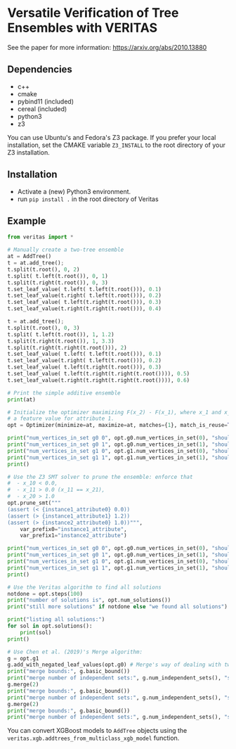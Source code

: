# Versatile Verification of Tree Ensembles with VERITAS

See the paper for more information: https://arxiv.org/abs/2010.13880

## Dependencies

* c++
* cmake
* pybind11 (included)
* cereal (included)
* python3
* z3

You can use Ubuntu's and Fedora's Z3 package. If you prefer your local
installation, set the CMAKE variable `Z3_INSTALL` to the root directory of your
Z3 installation.


## Installation

* Activate a (new) Python3 environment.
* run `pip install .` in the root directory of Veritas


## Example

```python
from veritas import *

# Manually create a two-tree ensemble
at = AddTree()
t = at.add_tree();
t.split(t.root(), 0, 2)
t.split( t.left(t.root()), 0, 1)
t.split(t.right(t.root()), 0, 3)
t.set_leaf_value( t.left( t.left(t.root())), 0.1)
t.set_leaf_value(t.right( t.left(t.root())), 0.2)
t.set_leaf_value( t.left(t.right(t.root())), 0.3)
t.set_leaf_value(t.right(t.right(t.root())), 0.4)

t = at.add_tree();
t.split(t.root(), 0, 3)
t.split( t.left(t.root()), 1, 1.2)
t.split(t.right(t.root()), 1, 3.3)
t.split(t.right(t.right(t.root())), 2)
t.set_leaf_value( t.left( t.left(t.root())), 0.1)
t.set_leaf_value(t.right( t.left(t.root())), 0.2)
t.set_leaf_value( t.left(t.right(t.root())), 0.3)
t.set_leaf_value( t.left(t.right(t.right(t.root()))), 0.5)
t.set_leaf_value(t.right(t.right(t.right(t.root()))), 0.6)

# Print the simple additive ensemble
print(at)

# Initialize the optimizer maximizing F(x_2) - F(x_1), where x_1 and x_2 share
# a feature value for attribute 1.
opt = Optimizer(minimize=at, maximize=at, matches={1}, match_is_reuse=True);

print("num_vertices_in_set g0 0", opt.g0.num_vertices_in_set(0), "should be", 4)
print("num_vertices_in_set g0 1", opt.g0.num_vertices_in_set(1), "should be", 5)
print("num_vertices_in_set g1 0", opt.g1.num_vertices_in_set(0), "should be", 4)
print("num_vertices_in_set g1 1", opt.g1.num_vertices_in_set(1), "should be", 5)
print()

# Use the Z3 SMT solver to prune the ensemble: enforce that
#  - x_10 < 0.0, 
#  - x_11 > 0.0 (x_11 == x_21),
#  - x_20 > 1.0
opt.prune_smt("""
(assert (< {instance1_attribute0} 0.0))
(assert (> {instance1_attribute1} 1.2))
(assert (> {instance2_attribute0} 1.0))""",
    var_prefix0="instance1_attribute",
    var_prefix1="instance2_attribute")

print("num_vertices_in_set g0 0", opt.g0.num_vertices_in_set(0), "should be", 1)
print("num_vertices_in_set g0 1", opt.g0.num_vertices_in_set(1), "should be", 1)
print("num_vertices_in_set g1 0", opt.g1.num_vertices_in_set(0), "should be", 3)
print("num_vertices_in_set g1 1", opt.g1.num_vertices_in_set(1), "should be", 4)
print()

# Use the Veritas algorithm to find all solutions
notdone = opt.steps(100)
print("number of solutions is", opt.num_solutions())
print("still more solutions" if notdone else "we found all solutions")

print("listing all solutions:")
for sol in opt.solutions():
    print(sol)
print()

# Use Chen et al. (2019)'s Merge algorithm:
g = opt.g1
g.add_with_negated_leaf_values(opt.g0) # Merge's way of dealing with two models
print("merge bounds:", g.basic_bound())
print("merge number of independent sets:", g.num_independent_sets(), "should be", 4)
g.merge(2)
print("merge bounds:", g.basic_bound())
print("merge number of independent sets:", g.num_independent_sets(), "should be", 2)
g.merge(2)
print("merge bounds:", g.basic_bound())
print("merge number of independent sets:", g.num_independent_sets(), "should be", 1)
```

You can convert XGBoost models to `AddTree` objects using the
`veritas.xgb.addtrees_from_multiclass_xgb_model` function.
